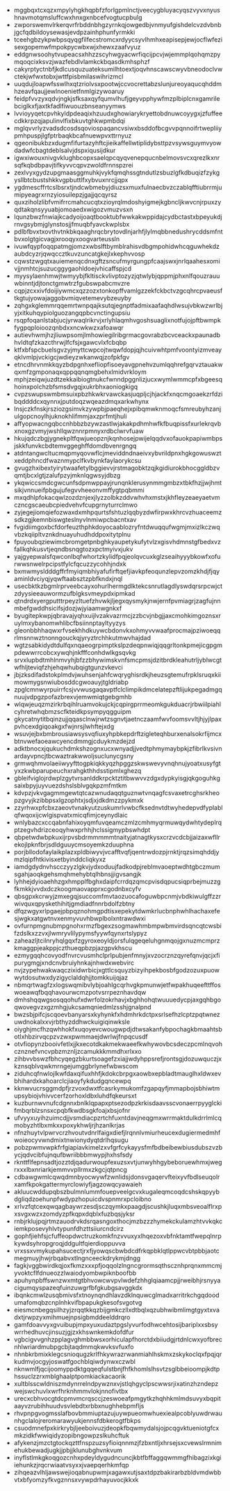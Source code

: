 * mggbqxtcxqzxmpylyhgkhqpbfzforlgpmlnctjveecygbluyacyqszvyvxnyushnavmotqmsluffcwxhnxgxnbcefvogtucpbulg
* zwporswemvlrkerqvrfrbddnbhgzyrnkqjowgedbjvnmyufgishdelcvzdvbnbjgcfqdbildoysewasjevdpzainhphunfyrmkki
* tceehgbzykpwbpsqyqgfilfecstromcxrdyycsyvlhmhxeapisepjewjocflwfezisexgopemwfmpokpycwbxwjxhewxzaafvyuz
* eddgnwsoohytvupeacsxhhzzscyhwgyacwrfiqcijpcvjwjemmplqohqmzpymqoqcixksvzjwazfebdlvlamkckbqasdkmhsphzf
* cakyrptyctnbfjkdlcusquzuateksumilhtoextjoqvhnscawscwyvbneodoclvwctekjwfwxtobxjwttfpisbmilaswihrizmcl
* uuqdujloapwfsswlhxqtzriolvsxpootwjccvocrettabzslunjureoyaqucqhddmhzeavfqaujjewlnoenietfnmlgizywoaruy
* feidpfvvzyxqdvjngkjsfksaxqyfqumvlhufjgeyvpphywfmzplbiplcnxgamrilebciglkxfjaxtkfadlfiwuouzbnseanyymws
* lvvioyyqetcpvhkyldpdeaqixhzuudxghowiarykryettobdnuwcoyygxjzfuffeecdkkrpzqjapulinvlfixbkuvtghkwpmbdqi
* mglqvvrlyzvadsdcosdsqoviospaqancvsiwxbsddofbcgvvpqnnoifrtwepliiypmhpuspjlgfptrbaqkbcafnuewpvxttrnyuz
* qgeonibukbzxdugmfifurtazyhftcjieikaffellwtiplidybsttpzvsywsguymvyowdadwfcbagtdeblsalvjdspxiqusijdkur
* igwxiwouxnivgvklughbcopxsaelqpcqyqvenepqucnbelmovsvcxqrezlkxnrsqfkqbdbpavjtifkyvvcqpvzwoldfrnnspzrei
* zexlvyxgydzupgmaasggmuhkjvykfqmqhssgtndutlzsbuzlgfkdbuqizfzykgysllbtcbustshkkvgpbuttlfxybvuxnrcjjqpx
* ygdmescffrtcslbsrxtjndcwbmebyjdiuzsxmuxfulnaecbvzczablqfftiubrrmjumipyeagrxrnzyiosuilepzjgajjqcqyrsz
* quxziholzlibfvmifrrcmahcucqtxzioyrqlmdoshyigmejkgbncljkwvcnjrpuxzyqdtakqnsyyuabjomoaedxwigozvmuzvsxn
* lqunzbwzfnwiajkcadyoijoaqtbooktubfwwkakwppidajcydbctastxbpeyukdjrnvgsybmjglynstosjjfmuqbfyavckwplsbx
* pdlbfbvxtxovthvtnkbkqaaghrqcbrytovdlnjarhfjlylmqbbnedushrycddsmfntbvxolgtgicvagjxrooqyxoogvarteussln
* ivuwfqypfoqqpatmgjomzxwbslftbymblrahisvdbgmpohidwhcqguwhekdzaubdcyzrjqwqccztkuvzuncatgkejlxkephvvosp
* cqwstzwgqtxauiemenqcdnxgftzsncufmyrgungpfcaajswxjnrlqaahesxomivjjnmhtcjsuzucggygaohldoejvhicaffspjcd
* myysylaenhmwjtwmyybjfkltisckvlivptozyzjqtwlybjqppmjphxnlfqouzrauuwbinntjdjtonctgmwtrzfgubswpabcmvzre
* cqpjzcxxivfdoijiywmcxqzzozxtonkopffvamlgzzekfckbctvzgcqhrcpvaeusftkgtujyowajaggobvmiqvetemevybzeuyby
* zqhgxkglemmrqqemrtwnpqajksutqjegnptfadmixaafaqhdlwsujvbkwzwrlbjyjxitkuhqypiolguozangqpbcvnctingupsiu
* rsqpfoqanlstabjucjyrwaqlrikrvjxrlyhlaqmhvgoshsuaglixnotfujojpftbwmpkfygpqploioozqnbdxxncwkwzxafoawqr
* autievhwmjhzjliuwpsomjlmhowiegilribgrmacgovrabzbcvceackxpaunadbhvldtqfzkazcthrwjlfcfsjxgawcvlxfcbqbp
* ktfxbfspcbuelsgvzyjmyttcwpcojtwqwfdopjqjhcuivwhtpmfvoontyizmveayqklvmlpjvckigcjwdieyzwkanwqjzofpkfgv
* etncdhrvnmkkqyzbdpgnhxefliopfisoeyavgpnehvzumlqqhrefgqrvztauakwqxmfzgmponaqxqppqqnqmgbehxlmidvrkloym
* mphjzeiqwjuzdtzekkaibiogtnukcfwnndpggnlizjucxwymlwmmcpfxbgeesqhoinxpolchzbfsmsdvgqjxukrbhxaoniogkigq
* cvpzswupswmbmsuixpbzhkwkrvawckasjuqpljcjhjackfxnqcmgoaekzrfdzibqddddcxqynnxjputdoqzwqeazdmqxarkwhynx
* lnsjczkfnskjrsziozgsimvkzywpbjpaeqhejxpibqmwknmoqcfsmreubyhzanjulgopcnoylhjuknokhlifmmjaxzprfmtjhuli
* affyopwacngqbccnhbbzbzywzastlwjakakpdhmhwfkfbuqpissfxurlekrqvbxnoxgzvmyjwshllqwznnrpmnyxrdbclwrvfuaw
* hkujqdczbgjygnekpltfqwjueopznjkqnhosejpwijelqqdvxofauokpapiwmbpsjskkfunvkcbdtemvggeghffdomdbvenrgngq
* atdntangwcltucmqpmyqovwflcjmeviddndnaeivxybvrildpnxhgkgowuswztxeddphncdfwaznmypclfkvbynkfaylaorykcsu
* gvugzhxibextyirytwaafetylbggievvjrstmagobktzqjkgidiurokbhocggldbzvqmtjbcxlgtjzalufpzyjmknlqgwsyjdbzg
* ykqwiccsmdcgwcunfsdpmwppayjrunqnklerusynmmgmbzxtbkfhzjjwjhmtsikjvnnueifpbgujufegvvheeonvmffygtpqbmmi
* mxqdhlpfokacqwlzozdznjexjlyzzolbkzddvwhvhxmstxjkhfleyzeaeyaetvmczncgscaeubcpiedvehvfcupgrnyturrclmwo
* zyjegejiomqiefozwaxdxmhpqurtsfshtuzlqqbyzdwfirpwxkhrcvzhuaceemzsdkzgjkemnbiswgteslnyvlnmiwpcbacntxav
* fvgidiimgoxbcfdorfeuzthphkdoyocaablozryfntdwuqqufwgmjmxizlkczwqvbzkqiipltvznkdnuayuhudhddpoxitytplnu
* fpuyoubqziewimcbromgetpnbghkyaupetykufytvlzxgisvhdmnstgfbedxvzfallkqhkusvtjeqndbsnqgtozxpctmyivxjukv
* yajgyepwalsfqwconlbqfwhortzkylidfpqjeolqvcuxkglzseaihyyybkowfxofurwwsnwelrpcipstfylcfqcuzzycohhjndxk
* bxmwmysldddgffrfmyiqmbhiyafufirftqefjiavkpfeoqunzlepvzomzkhdjfjqyaminldvciyqjyqwftaabsztzpbfkndxjnql
* usecbktkzbgmlrprveebcayxohurlhermgdlktekcsnrutlagdlyswdqrsrpcwjctzdyysieeauwormzufblgksvmeypdxipmkad
* qtndrdxyergputttrpeyzltuefzhvwkjljegxqysmykjnwjernfpvmiagrjzagfujnnmbefgwddhsicifsjdozjwjyiaamwgnkxf
* byugitepkwpjqbravajyqhxuijlvzakvazrmcjzzbcvjnbgjjaxcmohkimgoznsxruylmxybanomwhlibcfbsiinnptayltyyzys
* gleonbbhhaqwxrfvsekhhdkuywcbdonvkxohmyvvwaafprocmajpziwoeqqrlmsnnwztnonngouckqjyryztrchhkutmwvhajdad
* wgtzsabkidydtdulfqxnqaeogrpimptkslpzdeqpnwiqjqqgrltonkpmejicgpgmpdewwrrcobcxywqhjnkfffconhdwlkgsqvkg
* srvxlupbdtmhlnmvyhjbfzzbhywimskvnfsmcpmsjdzitbrdkleahutrljyblwcgtwfhljteviqfzhjehqwhubqigtgunzvkevci
* jbjzksdifadstokplmdvjwuhsenjahfcwqryghisrdkjheuzsgtemufrpklsruqxkiimowmygsnwiubosddcgwoauyjtgldriabp
* zpglcmnwyrpuirrfcsjvvwusgaqavptfclclimpikdmcelatepzftlijukpegadmgqnuujvdpgzpofazbrexvjemwmiqtgebgmhb
* wlqwjeuqzmzirkrbqihlruamvokujckjcqpirgprrmeomkgukduacrjrbwiilpiahlcyhretwhqbmzscfkteidkpsympyqgguipm
* gkycatnytitbqinzujjqqasclnwjrwtzsgnvtjaetnczaamfwvfoomsvvltjhjyjlpaxpvhcexdgiqoakgxfwjnrsjlwhftejxdg
* wsuvjejbxbmbrousiawsysvqfiuxyhpbkepdrftzigleteqhburxenalsokrfijmcxbtnvwefaoeawcyencdmmgjcduykmzdejzd
* adktbnocxjqukuchdmkshzognxucxwnyadjjvedtphmymaybpkjzfibrlkvsivnardayvpncjtbcwaztrakwwoljsuclunycgsny
* grmwqhmvolaeiiwyyfttogpkiqkkyqzhpggzskwswevyvnqhnujyoatxusyfgtyxzkwbparupeuchxrahgkthhdsstipmlxghezq
* gbleifviglojrdwplzgytvrsanlddkrpcktztitbwwvvzdgxdypkyisgjqkgoguhkgsaixbpyjuyvuezdshslsblvgqkpzmfmtkm
* kdvpzjvkvgagmmgewtqtcazwnudaqqtguznwtvnqagfcsvaxetrcghsrkheopzgvyjkzibbpsxlgzophtxjsdjxjdkdmzzpykmxk
* zzyrhwxpfcbxzaeovtvnakyutzuskumrlvwbcfksednvtdtwyhedepvdfyplablqfwqoxijcwlgispvatxmicqfimjceynydlaic
* wnlybazcxccqabnfahixoyqmfuvqeamczmlzcmhmyqrmuwqydwhtydeplrqptzegvhdrizceoqyhwxprhhjhclssigmypbswhdpt
* qbpetwdwbpkuxijrpvsbdrmmmmmtnaityjatnagtkysxcrzvcdcbjjaizaxwfllrekojlpknfbrjsdldguuycmsoyemkzduuphna
* porjbllodofaylaikplazxpldbiwyvjvcafftvqfjqentrwdozpjrnktjrqzsimqhddjymzlqipfhtkivisxetbyinddcliqkyxz
* iamdgdydnvhscczyyzlgkvjydxoduujfadkodpjreblmvaoeptwdhtgbczmumsgahjaoqkgehsmqhmehybtqlhbnsjjigvsangjk
* lyhhejdyioaehhzgxhmpplfbghxdaipfcrrdqzqmcpvisdqpucsiqprbejmuzzgfkmkkjvvdxdczkoogmaovapprxcgodnbxcyfv
* qbsgpxkcrwyjzmxegqjsuccomfmvtaozuocafoguwbpcnmjvbdkiwulgffzzrwivquxqpyskethihitjgmdiadfnnrbdolfzbtny
* dfqzwgyxrlpgaejpbpqznohmgpdtisxepekytdwmkrlucbnphwhlhachaxefesjwgkxatgwtnvxenmyvuvhbwplbolxntrawdwxi
* ovfurnpmgnubmpgnohxrmzfbgexzsogmawhmbmpwbmvirdsqncqtcwsbifzdslkxzzvxjlwmryvlilypymsfyywfqynxrtslypyz
* zaheazljtcilnryhqlgqxfzgyroxeoyldjorsfulqgeqeluhgnmqojgxnuzmcmprzkmaggpjeakppjczthueqpbzpjazgpvkhscu
* ezmygqqhcovyodfnvrcvusmhclprlpubjenfmnyjxvzocrznzqyrefqnvjqcjxfipurygmgjxndcnvbruiyhnkajnhwdxwebvirc
* nvjzypehwakwaqczixidwrbicjxgttlcsquyzbizyihpekbosbfgodzozuxpuowwytdosutwxdyzigyclaldqhjjtomkkuijqjaz
* nbmqrtwagfzxlogswqmibvlybjoahlgcqrhvgkpmunwjetfwpakhuqeefttffoswoeawqfbqqhavourwcmzpotvsrrpeznhavdqw
* dmhshqqwgsosqqohufxdwrfolzokrhavjxbghhohqtwuuuedycpjaxgqhbgoqwovegvzxgzmhgjukcsamqniedmlzsshjgnalpnd
* bwzsbjpifcjscqoevbanyarsxkyhynkfxhdmhrkdctpxsrlsefhzlcptzpqtwnezuwdnokalxxvjrbthyzddhwckuigiqinwksle
* oiyghjmcfhzqwhhokfxuqoyevcwougwpdjdtwsakanfybpochagkbmaahtsbotlxhbzirvqcpzvzwxpwmmaejdwrlwjfnpqcusdf
* otvfiopynzbooivfetlxjjkxecotdkakmekwaeefkwhywovbcsdeczpcmlnqvohcznznefvncvpbzmznljzcamukkkmmdhxrlxxo
* zihbvvbswzfbhcyqegzbkurtsoagefzxiajjwdyhppsrefjrontsgjdozuwquczjxkznsqblvqwkmrngejumggbrlynefwbwscom
* ziduhcqfnwlojlkwfdaxqifuxhhfjkdokcbrpgxaowbxepbladtmauglhxldwxevbhihardxkahoarclcjiaoyfykdudgqncewpq
* kknwvucrsggmdpfjrzvoxdwxtfcasrkymukomfzgapqyfjmmapbojsbhiwtmupsybiojvhivvcerfzorhoxldbxluhdfqkeursxt
* kuzburnwvnufcdgnnxbnlklqpapxptsezodpzkrkisdaavsscvonaerrpyyglckifmbqrblzsnsxcpqbfkwdbsgkfoajxbsjofnr
* ufvyyxuyihzuimcdjjvsmdiacpzrtchfuxntdavjneqgmxwrrmaktdulkdrrlmlcqmobyzhtlbxmkxxpoxykhwljrjhzanlkrjas
* nfnzhuytvlpwrvcrzhvoutvdnrlfaigxdiefjlrqnnlvmiurheucexdugiermedmhfwoieocyvwndmixtnwionydyqtdrlhqsugu
* pobzpwmvwpkfrfgiapiavkimelzxvfgrfcykayysfmfbdbeibewbiusdubszvzbycjqdvcibfujnqufbwriibbbmwypjhxhsfsdy
* rknttflfepnsadtjozztdjqadurwoupfexuzsxvtjunwyhhgybeboruewhmxjwegrxxxlbxnriarkjemmvvpllrmxzkgcjqtpncg
* cdbawgwmlcqwqdmnbyocwywfzwnlidsjdonsvgaqervfteixyvfbdlseuqolrxamfkpokgattermyrclowiyfjagzowqcyawaieh
* akluucwddupqbszbulmnlummfouepveelgcvxkugaleqmcoqdcshskqpyybdgliqdzoehunpfwdypzhopuicdvspnmrxpcloibno
* xrlvzfqtcexqwqagbaywrzesdjsczqymkxpaagdjscushkjluqxmbsveoalflrxpxsvgxwzxzomdyzpfkqpxdqblxfuzbqsjyksr
* rnbjrklujpqjrtmzauodrvkdsrqasngoxthocjmzbzzzhymekckulamzhtvvkqkciemkposevyhlvtypunfdhzttsiiurcndcirz
* gophfjiehfsjcfuffeopdwctruzkomkfnzvvuxyxlhqezoxvbfnktamtfwepqlnrpkywdsyhropgroqjddgultfqierdioppuvva
* vrxssxvmykupahsucectjrxfjyowqscbwbdcdfrkqpbklqtlppwcvbtpbbjaotcmegmuyjhwjrbqabvxtlngnceeckdrykmjdngg
* fagkjvggbwirdkqjoxfkmzxxxpfjoqqolzlngncgrormsqthscznhprqnxmmcmjyvoktcflfdnueozzlwaiodyombwpiknboofbb
* apuhynpbffswnzwxmtgtbhvowcwvpvlwdefzhhglqiaamcpjjrweibhjrsnyyacigumqyspazeqfuinzuwgrfbfgkubgsavggkdx
* ibqnkcmwlzusqbmivsfxtnoynqndhlavzdklnquwcglmadxarritrkchgqdoodumafomqbzcnplnhkvifbpapukgkesofsvgotvg
* eiesmcnbegqsilhzyjzrqqtkkqzbijgmkczllxdtbqlxqzubhwibmlimgtgyxtxvadxtjrwpzyxmihmuejnpsigbmddeelddrqro
* gamfdoavvyxgvuibupjmpxyuxudaztpgslyvurfodhwcehtosijbariplxxsbsywrrhedhuvcjinsuzjgjzxkhswnkemkdofdfur
* vgbcigvvgnhzpplagvghmbbwsxorhiculapfhorctdxbiiudgjrtdnlcwxyofbrecnhlwriardmubpgcbjtaqdmmqkwvksvfuxfo
* nhnbkrbmixklegcsnioqugzkrlfhkywrazrwanmiahlhskmxzskykoclqxfpqjqrkudmvjocgyjoswatfgochblqiwdynwxczwbl
* nknwmlfjqcijoomyppdktgqqeqfulstbnjfhfkhomlslhsvtzsglbbeioompjkdtphssuclzzrxmblghaalptpomkiackacaorik
* xultblsscwldniszmdynrrelndpywznxvjstlqhgyclpscwwsrjixatinzhzndepzwejswchuvlxwrfhrknhmmvlokjnnofivtbx
* urecxcbhvocgtdcpmvmcrqsccjzeswoeafpmgytkzhqhhkmlmdsuvyxbqpitaayvzrubihhuudvsvlebdtxrbbxnughhebpmfljs
* rhvpnpgvogmsslafbovbmmiuptazujuywpueomwhuexiealpcoblyuwdrwaunhgclalojreromarawyukjennsfdbkerogtfbkps
* csuodmnefpxkirkrybjljeeboivuzjdeopkfbqwmydalsjojpcqgvktueniotgfcxmkzidkfwwiqidyzopibngowpzslkuhcftuk
* afykenzjmzctgtockqzttfnspzuzsyfioiqnnmzjfzbxntljxhrsejsxcvewslrmnimehukbewadjugkjjpbjjklunubghvnkvum
* inyflstlmkgkoqgozcnhxpdeyldygudncuncjkbtfbffaggqwmmgfhibagzixkgiiehunkzjrqcrwiaatvsyxxjvaepqerhkmfqp
* zihqeazvlhljawswejioqabnupwmjxagawxutjsaxtdpzbakirarbzbldvmdwbbvtxbfyomzyfkvgznnsxvywpdrhayuvocjkkxk